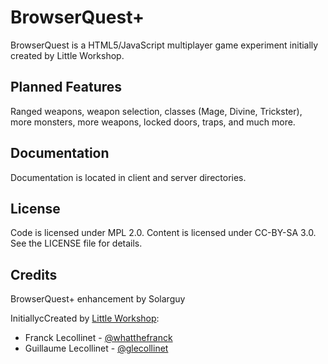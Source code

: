 BrowserQuest+
============

BrowserQuest is a HTML5/JavaScript multiplayer game experiment initially created by Little Workshop.


Planned Features
----------------

Ranged weapons, weapon selection, classes (Mage, Divine, Trickster), more monsters, more weapons, locked doors, traps, and much more.


Documentation
-------------

Documentation is located in client and server directories.


License
-------

Code is licensed under MPL 2.0. Content is licensed under CC-BY-SA 3.0.
See the LICENSE file for details.


Credits
-------
BrowserQuest+ enhancement by Solarguy

InitiallycCreated by [Little Workshop](http://www.littleworkshop.fr):

* Franck Lecollinet - [@whatthefranck](http://twitter.com/whatthefranck)
* Guillaume Lecollinet - [@glecollinet](http://twitter.com/glecollinet)
